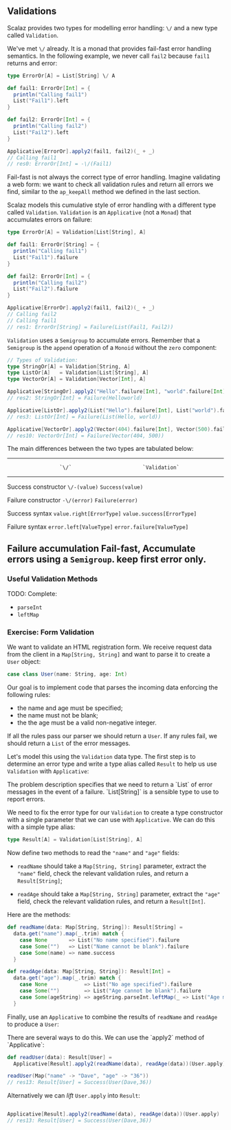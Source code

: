 ## Validations

Scalaz provides two types for modelling error handling: `\/` and a new type called `Validation`.

We've met `\/` already. It is a monad that provides fail-fast error handling semantics. In the following example, we never call `fail2` because `fail1` returns and error:

~~~ scala
type ErrorOr[A] = List[String] \/ A

def fail1: ErrorOr[Int] = {
  println("Calling fail1")
  List("Fail1").left
}

def fail2: ErrorOr[Int] = {
  println("Calling fail2")
  List("Fail2").left
}

Applicative[ErrorOr].apply2(fail1, fail2)(_ + _)
// Calling fail1
// res0: ErrorOr[Int] = -\/(Fail1)
~~~

Fail-fast is not always the correct type of error handling. Imagine validating a web form: we want to check all validation rules and return all errors we find, similar to the `ap_keepAll` method we defined in the last section.

Scalaz models this cumulative style of error handling with a different type called `Validation`. `Validation` is an `Applicative` (not a `Monad`) that accumulates errors on failure:

~~~ scala
type ErrorOr[A] = Validation[List[String], A]

def fail1: ErrorOr[String] = {
  println("Calling fail1")
  List("Fail1").failure
}

def fail2: ErrorOr[Int] = {
  println("Calling fail2")
  List("Fail2").failure
}

Applicative[ErrorOr].apply2(fail1, fail2)(_ + _)
// Calling fail2
// Calling fail1
// res1: ErrorOr[String] = Failure(List(Fail1, Fail2))
~~~

`Validation` uses a `Semigroup` to accumulate errors. Remember that a `Semigroup` is the `append` operation of a `Monoid` without the `zero` component:

~~~ scala
// Types of Validation:
type StringOr[A] = Validation[String, A]
type ListOr[A]   = Validation[List[String], A]
type VectorOr[A] = Validation[Vector[Int], A]

Applicative[StringOr].apply2("Hello".failure[Int], "world".failure[Int])(_ * _)
// res2: StringOr[Int] = Failure(Helloworld)

Applicative[ListOr].apply2(List("Hello").failure[Int], List("world").failure[Int])(_ * _)
// res3: ListOr[Int] = Failure(List(Hello, world))

Applicative[VectorOr].apply2(Vector(404).failure[Int], Vector(500).failure[Int])(_ * _)
// res10: VectorOr[Int] = Failure(Vector(404, 500))
~~~

The main differences between the two types are tabulated below:

--------------------------------------------------------------------------------------
                     `\/`                       `Validation`
-------------------- -------------------------- --------------------------------------
Success constructor  `\/-(value)`               `Success(value)`

Failure constructor  `-\/(error)`               `Failure(error)`

Success syntax       `value.right[ErrorType]`   `value.success[ErrorType]`

Failure syntax       `error.left[ValueType]`    `error.failure[ValueType]`

Failure accumulation Fail-fast,                 Accumulate errors using a `Semigroup`.
                     keep first error only.
--------------------------------------------------------------------------------------

### Useful Validation Methods

TODO: Complete:

 - `parseInt`
 - `leftMap`

### Exercise: Form Validation

We want to validate an HTML registration form. We receive request data from the client in a `Map[String, String]` and want to parse it to create a `User` object:

~~~ scala
case class User(name: String, age: Int)
~~~

Our goal is to implement code that parses the incoming data enforcing the following rules:

 - the name and age must be specified;
 - the name must not be blank;
 - the the age must be a valid non-negative integer.

If all the rules pass our parser we should return a `User`. If any rules fail, we should return a `List` of the error messages.

Let's model this using the `Validation` data type. The first step is to determine an error type and write a type alias called `Result` to help us use `Validation` with `Applicative`:

<div class="solution">
The problem description specifies that we need to return a `List` of error messages in the event of a failure. `List[String]` is a sensible type to use to report errors.

We need to fix the error type for our `Validation` to create a type constructor with a single parameter that we can use with `Applicative`. We can do this with a simple type alias:

~~~ scala
type Result[A] = Validation[List[String], A]
~~~
</div>

Now define two methods to read the `"name"` and `"age"` fields:

 - `readName` should take a `Map[String, String]` parameter, extract the `"name"` field, check the relevant validation rules, and return a `Result[String]`;

 - `readAge` should take a `Map[String, String]` parameter, extract the `"age"` field, check the relevant validation rules, and return a `Result[Int]`.

<div class="solution">
Here are the methods:

~~~ scala
def readName(data: Map[String, String]): Result[String] =
  data.get("name").map(_.trim) match {
    case None       => List("No name specified").failure
    case Some("")   => List("Name cannot be blank").failure
    case Some(name) => name.success
  }

def readAge(data: Map[String, String]): Result[Int] =
  data.get("age").map(_.trim) match {
    case None            => List("No age specified").failure
    case Some("")        => List("Age cannot be blank").failure
    case Some(ageString) => ageString.parseInt.leftMap(_ => List("Age must be an integer"))
  }
~~~
</div>

Finally, use an `Applicative` to combine the results of `readName` and `readAge` to produce a `User`:

<div class="solution">
There are several ways to do this. We can use the `apply2` method of `Applicative`:

~~~ scala
def readUser(data): Result[User] =
  Applicative[Result].apply2(readName(data), readAge(data))(User.apply)

readUser(Map("name" -> "Dave", "age" -> "36"))
// res13: Result[User] = Success(User(Dave,36))
~~~

Alternatively we can *lift* `User.apply` into `Result`:

~~~ scala

Applicative[Result].apply2(readName(data), readAge(data))(User.apply)
// res13: Result[User] = Success(User(Dave,36))
~~~

</div>